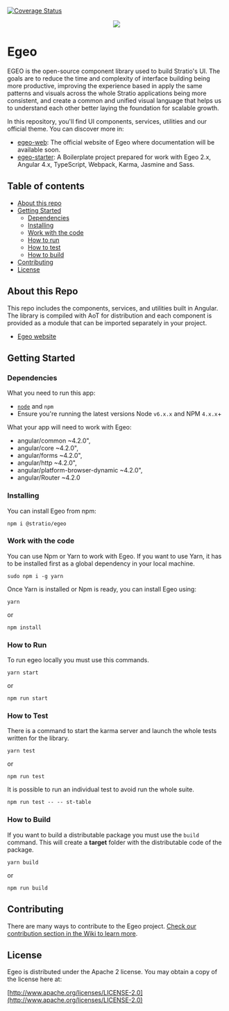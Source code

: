 [![Coverage Status](https://coveralls.io/repos/github/Stratio/egeo/badge.svg?branch=karma-config)](https://coveralls.io/github/Stratio/egeo?branch=karma-config)

<div align="center">
<img src="https://stratio.github.io/egeo-web/2.1.0/assets/images/egeo_logo.png">
</div>

# Egeo

EGEO is the open-source component library used to build Stratio's UI. The goals are to reduce the time and complexity of interface building being more productive, improving the experience based in apply the same patterns and visuals across the whole Stratio applications being more consistent, and create a common and unified visual language that helps us to understand each other better laying the foundation for scalable growth.

In this repository, you'll find UI components, services, utilities and our official theme. You can discover more in:

* [egeo-web](https://github.com/Stratio/egeo-web): The official website of Egeo where documentation will be available soon.
* [egeo-starter](https://github.com/Stratio/egeo-starter): A Boilerplate project prepared for work with Egeo 2.x, Angular 4.x, TypeScript, Webpack, Karma, Jasmine and Sass.

## Table of contents

* [About this repo](#about-this-repo)
* [Getting Started](#getting-started)
   * [Dependencies](#dependencies)
   * [Installing](#installing)
   * [Work with the code](#work-with-the-code)
   * [How to run](#how-to-run)
   * [How to test](#how-to-test)
   * [How to build](#how-to-build)
* [Contributing](#contributing)
* [License](#license)

## About this Repo

This repo includes the components, services, and utilities built in Angular. The library is compiled with AoT for distribution and each component is provided as a module that can be imported separately in your project.

* [Egeo website](https://stratio.github.io/egeo-web)

## Getting Started

### Dependencies

What you need to run this app:
* [`node`](https://nodejs.org/es/) and `npm`
* Ensure you're running the latest versions Node `v6.x.x` and NPM `4.x.x`+

What your app will need to work with Egeo:
* angular/common ~4.2.0",
* angular/core ~4.2.0",
* angular/forms ~4.2.0",
* angular/http ~4.2.0",
* angular/platform-browser-dynamic ~4.2.0",
* angular/Router ~4.2.0

### Installing

You can install Egeo from npm:

```
npm i @stratio/egeo
```

### Work with the code

You can use Npm or Yarn to work with Egeo. If you want to use Yarn, it has to be installed first as a global dependency in your local machine.

```
sudo npm i -g yarn
```

Once Yarn is installed or Npm is ready, you can install Egeo using:

```
yarn
```

or

```
npm install
```

### How to Run

To run egeo locally you must use this commands.

```
yarn start
```

or

```
npm run start
```

### How to Test

There is a command to start the karma server and launch the whole tests written for the library.

```
yarn test
```

or

```
npm run test
```

It is possible to run an individual test to avoid run the whole suite.

```
npm run test -- -- st-table
```

### How to Build

If you want to build a distributable package you must use the `build` command. This will create a **target** folder with the distributable code of the package.

```
yarn build
```

or

```
npm run build
```

## Contributing

There are many ways to contribute to the Egeo project. [Check our contribution section in the Wiki to learn more](https://github.com/Stratio/egeo/wiki/How-to-contribute).

## License

Egeo is distributed under the Apache 2 license. You may obtain a copy of the license here at:

[http://www.apache.org/licenses/LICENSE-2.0](http://www.apache.org/licenses/LICENSE-2.0)
